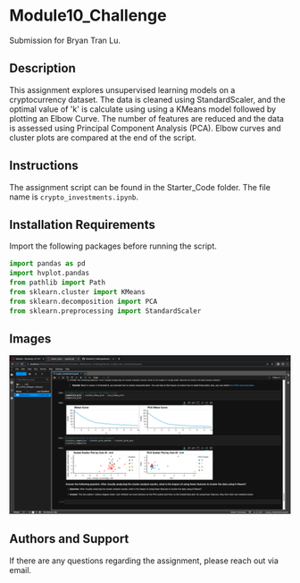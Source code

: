 # Module10_Challenge
Submission for Bryan Tran Lu.

## Description
This assignment explores unsupervised learning models on a cryptocurrency dataset. The data is cleaned using StandardScaler, and the optimal value of 'k' is calculate using using a KMeans model followed by plotting an Elbow Curve. The number of features are reduced and the data is assessed using Principal Component Analysis (PCA). Elbow curves and cluster plots are compared at the end of the script.

## Instructions
The assignment script can be found in the Starter_Code folder. The file name is `crypto_investments.ipynb`.

## Installation Requirements
Import the following packages before running the script.
```python
import pandas as pd
import hvplot.pandas
from pathlib import Path
from sklearn.cluster import KMeans
from sklearn.decomposition import PCA
from sklearn.preprocessing import StandardScaler
```

## Images


![Image Link](https://github.com/Bryan-TranLu/Module10_Challenge/blob/main/Images/Composite_Plots_image.png)

## Authors and Support
If there are any questions regarding the assignment, please reach out via email.

